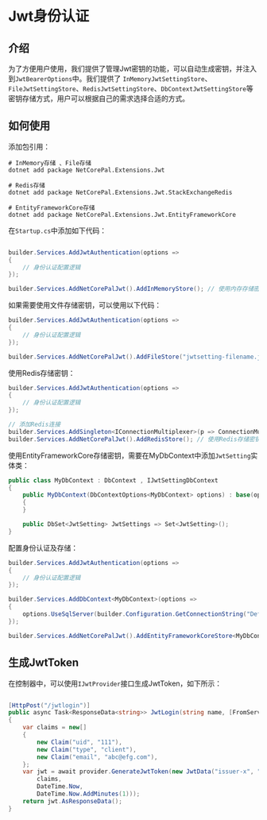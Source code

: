 # Jwt身份认证

## 介绍

为了方便用户使用，我们提供了管理Jwt密钥的功能，可以自动生成密钥，并注入到`JwtBearerOptions`中。我们提供了
`InMemoryJwtSettingStore`、`FileJwtSettingStore`、`RedisJwtSettingStore`、`DbContextJwtSettingStore`等密钥存储方式，用户可以根据自己的需求选择合适的方式。

## 如何使用

添加包引用：

```shell
# InMemory存储 、File存储
dotnet add package NetCorePal.Extensions.Jwt   

# Redis存储
dotnet add package NetCorePal.Extensions.Jwt.StackExchangeRedis

# EntityFrameworkCore存储
dotnet add package NetCorePal.Extensions.Jwt.EntityFrameworkCore

```



在`Startup.cs`中添加如下代码：

```csharp

builder.Services.AddJwtAuthentication(options =>
{
    // 身份认证配置逻辑
});

builder.Services.AddNetCorePalJwt().AddInMemoryStore(); // 使用内存存储密钥
```

如果需要使用文件存储密钥，可以使用以下代码：

```csharp
builder.Services.AddJwtAuthentication(options =>
{
    // 身份认证配置逻辑
});

builder.Services.AddNetCorePalJwt().AddFileStore("jwtsetting-filename.json"); // 使用文件存储密钥
```

使用Redis存储密钥：

```csharp
builder.Services.AddJwtAuthentication(options =>
{
    // 身份认证配置逻辑
});

// 添加Redis连接
builder.Services.AddSingleton<IConnectionMultiplexer>(p => ConnectionMultiplexer.Connect(builder.Configuration.GetConnectionString("Redis")!));
builder.Services.AddNetCorePalJwt().AddRedisStore(); // 使用Redis存储密钥
```
使用EntityFrameworkCore存储密钥，需要在MyDbContext中添加`JwtSetting`实体类：

```csharp
public class MyDbContext : DbContext , IJwtSettingDbContext
{
    public MyDbContext(DbContextOptions<MyDbContext> options) : base(options)
    {
    }

    public DbSet<JwtSetting> JwtSettings => Set<JwtSetting>();
}
```

配置身份认证及存储：

```csharp
builder.Services.AddJwtAuthentication(options =>
{
    // 身份认证配置逻辑
});

builder.Services.AddDbContext<MyDbContext>(options =>
{
    options.UseSqlServer(builder.Configuration.GetConnectionString("DefaultConnection"));
});

builder.Services.AddNetCorePalJwt().AddEntityFrameworkCoreStore<MyDbContext>(); // 使用EntityFrameworkCore存储密钥
```


## 生成JwtToken

在控制器中，可以使用`IJwtProvider`接口生成JwtToken，如下所示：

```csharp

[HttpPost("/jwtlogin")]
public async Task<ResponseData<string>> JwtLogin(string name, [FromServices] IJwtProvider provider)
{
    var claims = new[]
    {
        new Claim("uid", "111"),
        new Claim("type", "client"),
        new Claim("email", "abc@efg.com"),
    };
    var jwt = await provider.GenerateJwtToken(new JwtData("issuer-x", "audience-y",
        claims,
        DateTime.Now,
        DateTime.Now.AddMinutes(1)));
    return jwt.AsResponseData();
}
```